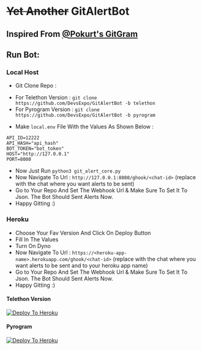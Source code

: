 # ~~Yet Another~~ GitAlertBot

## Inspired From [@Pokurt's GitGram](https://github.com/pokurt/GitGram/)

## Run Bot: 
### Local Host

* Git Clone Repo :
- For Telethon Version : `git clone https://github.com/DevsExpo/GitAlertBot -b telethon`
- For Pyrogram Version : `git clone https://github.com/DevsExpo/GitAlertBot -b pyrogram`
* Make `local.env` File With the Values As Shown Below : 
```
API_ID=12222
API_HASH="api_hash"
BOT_TOKEN="bot_token"
HOST="http://127.0.0.1"
PORT=8000
```
* Now Just Run `python3 git_alert_core.py`
* Now Navigate To Url : `http://127.0.0.1:8080/ghook/<chat-id>` (replace <chat-id> with the chat where you want alerts to be sent)
* Go to Your Repo And Set The Webhook Url & Make Sure To Set It To Json. The Bot Should Sent Alerts Now.
* Happy Gitting :)

### Heroku
* Choose Your Fav Version And Click On Deploy Button
* Fill In The Values 
* Turn On Dyno
* Now Navigate To Url : `https://<heroku-app-name>.herokuapp.com/ghook/<chat-id>` (replace <chat-id> with the chat where you want alerts to be sent and <heroku-app-name> to your heroku app name)
* Go to Your Repo And Set The Webhook Url & Make Sure To Set It To Json. The Bot Should Sent Alerts Now.
* Happy Gitting :)
#### Telethon Version 

[![Deploy To Heroku](https://www.herokucdn.com/deploy/button.svg)](https://heroku.com/deploy?template=https://github.com/wayfarer-ezyro/GitAlertBot/blob/telethon)

#### Pyrogram
[![Deploy To Heroku](https://www.herokucdn.com/deploy/button.svg)](https://heroku.com/deploy?template=https://github.com/wayfarer-ezyro/GitAlertBot/blob/pyrogram)
